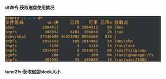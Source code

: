 #### df命令:获取磁盘使用情况
![df](https://raw.githubusercontent.com/lbxl2345/blogbackup/master/source/pics/%E7%A3%81%E7%9B%98IO/df.png)
#### tune2fs:获取磁盘block大小
